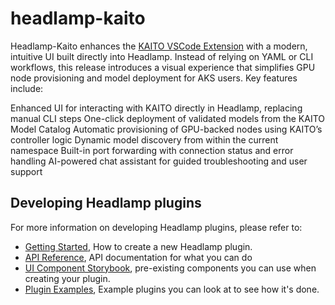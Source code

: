 # headlamp-kaito

Headlamp-Kaito enhances the [KAITO VSCode Extension](https://learn.microsoft.com/en-us/azure/aks/aks-extension-kaito) with a modern, intuitive UI built directly into Headlamp. Instead of relying on YAML or CLI workflows, this release introduces a visual experience that simplifies GPU node provisioning and model deployment for AKS users. Key features include:

Enhanced UI for interacting with KAITO directly in Headlamp, replacing manual CLI steps
One-click deployment of validated models from the KAITO Model Catalog
Automatic provisioning of GPU-backed nodes using KAITO’s controller logic
Dynamic model discovery from within the current namespace
Built-in port forwarding with connection status and error handling
AI-powered chat assistant for guided troubleshooting and user support

## Developing Headlamp plugins

For more information on developing Headlamp plugins, please refer to:

- [Getting Started](https://headlamp.dev/docs/latest/development/plugins/), How to create a new Headlamp plugin.
- [API Reference](https://headlamp.dev/docs/latest/development/api/), API documentation for what you can do
- [UI Component Storybook](https://headlamp.dev/docs/latest/development/frontend/#storybook), pre-existing components you can use when creating your plugin.
- [Plugin Examples](https://github.com/kubernetes-sigs/headlamp/tree/main/plugins/examples), Example plugins you can look at to see how it's done.
